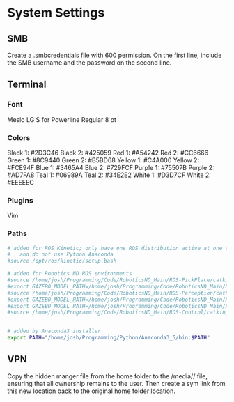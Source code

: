 # System Settings

## SMB

Create a .smbcredentials file with 600 permission. On the first line, include the SMB username and the password on the second line.

## Terminal

### Font
Meslo LG S for Powerline Regular
8 pt

### Colors

Black 1: #2D3C46
Black 2: #425059
Red 1: #A54242
Red 2: #CC6666
Green 1: #8C9440
Green 2: #B5BD68
Yellow 1: #C4A000
Yellow 2: #FCE94F
Blue 1: #3465A4
Blue 2: #729FCF
Purple 1: #75507B
Purple 2: #AD7FA8
Teal 1: #06989A
Teal 2: #34E2E2
White 1: #D3D7CF
White 2: #EEEEEC

### Plugins

Vim


### Paths

```bash
# added for ROS Kinetic; only have one ROS distribution active at one time
#   and do not use Python Anaconda
#source /opt/ros/kinetic/setup.bash

# added for Robotics ND ROS environments
#source /home/josh/Programming/Code/RoboticsND_Main/ROS-PickPlace/catkin_ws/devel/setup.bash
#export GAZEBO_MODEL_PATH=/home/josh/Programming/Code/RoboticsND_Main/ROS-PickPlace/catkin_ws/src/RoboND-Kinematics-Project/kuka_arm/models
#source /home/josh/Programming/Code/RoboticsND_Main/ROS-Perception/catkin_ws/devel/setup.bash
#export GAZEBO_MODEL_PATH=/home/josh/Programming/Code/RoboticsND_Main/ROS-Perception/catkin_ws/src/sensor_stick/models
#export GAZEBO_MODEL_PATH=/home/josh/Programming/Code/RoboticsND_Main/ROS-Perception/catkin_ws/src/RoboND-Perception-Project/models
#source /home/josh/Programming/Code/RoboticsND_Main/ROS-Control/catkin_ws/devel/setup.bash


# added by Anaconda3 installer
export PATH="/home/josh/Programming/Python/Anaconda3_5/bin:$PATH"
```

## VPN

Copy the hidden manger file from the home folder to the /media/<user>/ file, ensuring that all ownership remains to the user. Then create a sym link from this new location back to the original home folder location.
